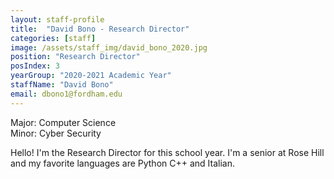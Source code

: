 ```yaml
---
layout: staff-profile
title:  "David Bono - Research Director"
categories: [staff]
image: /assets/staff_img/david_bono_2020.jpg
position: "Research Director"
posIndex: 3
yearGroup: "2020-2021 Academic Year"
staffName: "David Bono"
email: dbono1@fordham.edu
---
```


Major: Computer Science<br>Minor: Cyber Security

Hello! I'm the Research Director for this school year. I'm a senior at Rose Hill and my favorite languages are Python C++ and Italian.
